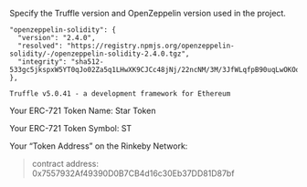 Specify the Truffle version and OpenZeppelin version used in the project.

    "openzeppelin-solidity": {
      "version": "2.4.0",
      "resolved": "https://registry.npmjs.org/openzeppelin-solidity/-/openzeppelin-solidity-2.4.0.tgz",
      "integrity": "sha512-533gc5jkspxW5YT0qJo02Za5q1LHwXK9CJCc48jNj/22ncNM/3M/3JfWLqfpB90uqLwOKOovpl0JfaMQTR+gXQ=="
    },

    Truffle v5.0.41 - a development framework for Ethereum
    
Your ERC-721 Token Name:
Star Token

Your ERC-721 Token Symbol:
ST 

Your “Token Address” on the Rinkeby Network:
   > contract address:    0x7557932Af49390D0B7CB4d16c30Eb37DD81D87bf